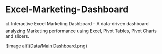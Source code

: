 # Excel-Marketing-Dashboard
📊 Interactive Excel Marketing Dashboard – A data-driven dashboard analyzing Marketing performance using Excel, Pivot Tables, Pivot Charts and slicers.

![image alt]([Data/Main Dashboard.png](https://github.com/Ahmed-Issa-hub/Excel-Marketing-Dashboard/blob/main/Data/Main%20Dashboard.png?raw=true)) 
